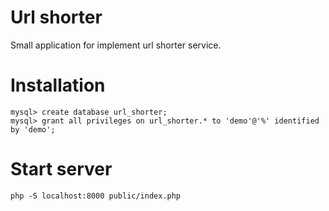 # Url shorter

Small application for implement url shorter service.

# Installation

```
mysql> create database url_shorter;
mysql> grant all privileges on url_shorter.* to 'demo'@'%' identified by 'demo';
```

# Start server

```
php -S localhost:8000 public/index.php 
```
